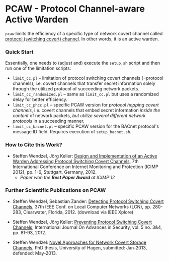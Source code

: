 # PCAW - Protocol Channel-aware Active Warden

`pcaw` limits the efficiency of a specific type of network covert channel called [protocol (switching covert) channel](https://github.com/cdpxe/NetworkCovertChannels/tree/master/pct). In other words, it is an active warden.

### Quick Start

Essentially, one needs to (adjust and) execute the `setup.sh` script and then run one of the limitation scripts:

- `limit_cc.pl` – limitation of protocol switching covert channels (=protocol channels), i.e. covert channels that transfer secret information solely through the utilized protocol of succeeding network packets.
- `limit_cc_randomized.pl` – same as `limit_cc.pl` but uses a randomized delay for better efficiency.
- `limit_cc_phcc.pl` – specific PCAW version for *protocol hopping covert channels*, i.e. covert channels that embed secret information *inside the content* of network packets, *but utilize several different network protocols* in a succeeding manner.
- `limit_cc_bacnet.pl` – specific PCAW version for the BACnet protocol's message ID field. Requires execution of `setup_bacnet.sh`.

### How to Cite this Work?

- Steffen Wendzel, Jörg Keller:
  [Design and Implementation of an Active Warden Addressing Protocol Switching Covert Channels](https://www.researchgate.net/publication/229092168_Design_and_Implementation_of_an_Active_Warden_Addressing_Protocol_Switching_Covert_Channels?ev=srch_pub&_sg=jqQGRsDWfwRzu7RhfH0qyeQvrkpCMNVQeMWb1Tz0vz%2BwbwR5ci7IpZU3suKveg12_4b3SF39cRIxo%2FvLaewvDaviWEZwCs%2FhBWDwockrx9%2FrRu4fpDCTmQTM%2B4jiEJuCS_HXFbseG2qpv10xzxYF88%2FUeD4P07GXAgZpGiIZQlajy%2BI5DZKAj7zjNyDHKR2UT4),
  7th International Conference on Internet Monitoring and Protection (ICIMP 2012), pp. 1-6, Stuttgart, Germany, 2012.
    - *Paper won the **Best Paper Award** at ICIMP'12*

### Further Scientific Publications on PCAW

- Steffen Wendzel, Sebastian Zander:
  [Detecting Protocol Switching Covert Channels](http://dx.doi.org/10.1109/LCN.2012.6423628),
  37th IEEE Conf. on Local Computer Networks (LCN), pp. 280-283, Clearwater, Florida, 2012. (download via IEEE Xplore)

- Steffen Wendzel, Jörg Keller:
  [Preventing Protocol Switching Covert Channels](https://www.researchgate.net/publication/233765874_Preventing_Protocol_Switching_Covert_Channels),
  International Journal On Advances in Security, vol. 5 no. 3&4, pp. 81-93, 2012.

- Steffen Wendzel:
  [Novel Approaches for Network Covert Storage Channels](https://www.researchgate.net/publication/236962097_Novel_Approaches_for_Network_Covert_Storage_Channels?ev=srch_pub&_sg=rhAuR9KbWdcA4AgO2E1dH6elFP74Vy6GHmVGBzfn%2BEQFywH%2F6Cv6pfzCuR4MhpSK_NQsZFaz4JSMzjjABbqoCxL1XYCV1rbrSl1gLqg2CSqBKm%2FjfEctgeaycWrJCR7Ej_Fj8dUZAMIkg5hu5ghQ5Ydl8tWU1fakPkMOsCtLNDu60GIpU2gYi4vWoyYSJAIVMR),
  PhD thesis, University of Hagen, submitted: Jan-2013, defended: May-2013.
